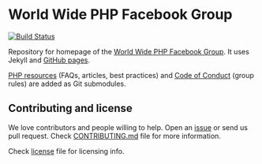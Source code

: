 # World Wide PHP Facebook Group

[![Build Status](https://travis-ci.org/wwphp-fb/wwphp-fb.github.io.png?branch=master)](https://travis-ci.org/wwphp-fb/wwphp-fb.github.io)

Repository for homepage of the [World Wide PHP Facebook Group](https://www.facebook.com/groups/2204685680/).
It uses Jekyll and [GitHub pages](https://pages.github.com/).

[PHP resources](https://github.com/wwphp-fb/php-resources) (FAQs, articles, best
practices) and [Code of Conduct](https://github.com/wwphp-fb/conduct) (group rules)
are added as Git submodules.

## Contributing and license

We love contributors and people willing to help. Open an
[issue](https://github.com/wwphp-fb/wwphp-fb.github.io/issues) or send us pull
request. Check [CONTRIBUTING.md](CONTRIBUTING.md) file for more information.

Check [license](LICENSE) file for licensing info.
